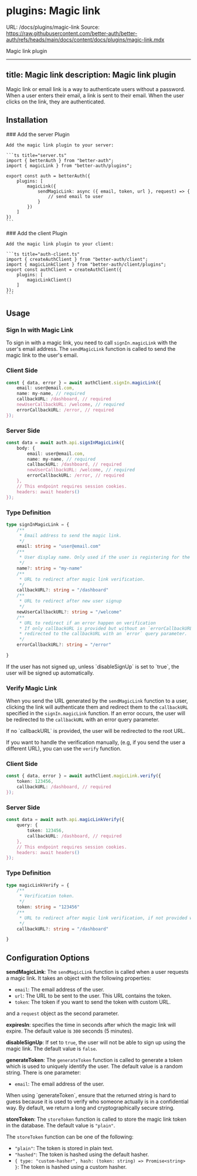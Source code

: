 # plugins: Magic link
URL: /docs/plugins/magic-link
Source: https://raw.githubusercontent.com/better-auth/better-auth/refs/heads/main/docs/content/docs/plugins/magic-link.mdx

Magic link plugin

***

title: Magic link
description: Magic link plugin
------------------------------

Magic link or email link is a way to authenticate users without a password. When a user enters their email, a link is sent to their email. When the user clicks on the link, they are authenticated.

## Installation

<Steps>
  <Step>
    ### Add the server Plugin

    Add the magic link plugin to your server:

    ```ts title="server.ts"
    import { betterAuth } from "better-auth";
    import { magicLink } from "better-auth/plugins";

    export const auth = betterAuth({
        plugins: [
            magicLink({
                sendMagicLink: async ({ email, token, url }, request) => {
                    // send email to user
                }
            })
        ]
    })
    ```
  </Step>

  <Step>
    ### Add the client Plugin

    Add the magic link plugin to your client:

    ```ts title="auth-client.ts"
    import { createAuthClient } from "better-auth/client";
    import { magicLinkClient } from "better-auth/client/plugins";
    export const authClient = createAuthClient({
        plugins: [
            magicLinkClient()
        ]
    });
    ```
  </Step>
</Steps>

## Usage

### Sign In with Magic Link

To sign in with a magic link, you need to call `signIn.magicLink` with the user's email address. The `sendMagicLink` function is called to send the magic link to the user's email.

### Client Side

```ts
const { data, error } = await authClient.signIn.magicLink({
    email: user@email.com,
    name: my-name, // required
    callbackURL: /dashboard, // required
    newUserCallbackURL: /welcome, // required
    errorCallbackURL: /error, // required
});
```

### Server Side

```ts
const data = await auth.api.signInMagicLink({
    body: {
        email: user@email.com,
        name: my-name, // required
        callbackURL: /dashboard, // required
        newUserCallbackURL: /welcome, // required
        errorCallbackURL: /error, // required
    },
    // This endpoint requires session cookies.
    headers: await headers()
});
```

### Type Definition

```ts
type signInMagicLink = {
    /**
     * Email address to send the magic link.
     */
    email: string = "user@email.com"
    /**
     * User display name. Only used if the user is registering for the first time.
     */
    name?: string = "my-name"
    /**
     * URL to redirect after magic link verification.
     */
    callbackURL?: string = "/dashboard"
    /**
     * URL to redirect after new user signup
     */
    newUserCallbackURL?: string = "/welcome"
    /**
     * URL to redirect if an error happen on verification
     * If only callbackURL is provided but without an `errorCallbackURL` then they will be
     * redirected to the callbackURL with an `error` query parameter.
     */
    errorCallbackURL?: string = "/error"

}
```

<Callout>
  If the user has not signed up, unless `disableSignUp` is set to `true`, the user will be signed up automatically.
</Callout>

### Verify Magic Link

When you send the URL generated by the `sendMagicLink` function to a user, clicking the link will authenticate them and redirect them to the `callbackURL` specified in the `signIn.magicLink` function. If an error occurs, the user will be redirected to the `callbackURL` with an error query parameter.

<Callout type="warn">
  If no `callbackURL` is provided, the user will be redirected to the root URL.
</Callout>

If you want to handle the verification manually, (e.g, if you send the user a different URL), you can use the `verify` function.

### Client Side

```ts
const { data, error } = await authClient.magicLink.verify({
    token: 123456,
    callbackURL: /dashboard, // required
});
```

### Server Side

```ts
const data = await auth.api.magicLinkVerify({
    query: {
        token: 123456,
        callbackURL: /dashboard, // required
    },
    // This endpoint requires session cookies.
    headers: await headers()
});
```

### Type Definition

```ts
type magicLinkVerify = {
    /**
     * Verification token.
     */
    token: string = "123456"
    /**
     * URL to redirect after magic link verification, if not provided will return the session.
     */
    callbackURL?: string = "/dashboard"

}
```

## Configuration Options

**sendMagicLink**: The `sendMagicLink` function is called when a user requests a magic link. It takes an object with the following properties:

* `email`: The email address of the user.
* `url`: The URL to be sent to the user. This URL contains the token.
* `token`: The token if you want to send the token with custom URL.

and a `request` object as the second parameter.

**expiresIn**: specifies the time in seconds after which the magic link will expire. The default value is `300` seconds (5 minutes).

**disableSignUp**: If set to `true`, the user will not be able to sign up using the magic link. The default value is `false`.

**generateToken**: The `generateToken` function is called to generate a token which is used to uniquely identify the user. The default value is a random string. There is one parameter:

* `email`: The email address of the user.

<Callout type="warn">
  When using `generateToken`, ensure that the returned string is hard to guess
  because it is used to verify who someone actually is in a confidential way. By
  default, we return a long and cryptographically secure string.
</Callout>

**storeToken**: The `storeToken` function is called to store the magic link token in the database. The default value is `"plain"`.

The `storeToken` function can be one of the following:

* `"plain"`: The token is stored in plain text.
* `"hashed"`: The token is hashed using the default hasher.
* `{ type: "custom-hasher", hash: (token: string) => Promise<string> }`: The token is hashed using a custom hasher.


